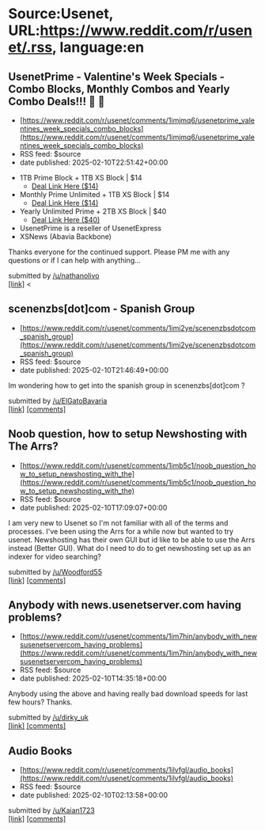 # Source:Usenet, URL:https://www.reddit.com/r/usenet/.rss, language:en

## UsenetPrime - Valentine's Week Specials - Combo Blocks, Monthly Combos and Yearly Combo Deals!!! 💜 💜
 - [https://www.reddit.com/r/usenet/comments/1imjmq6/usenetprime_valentines_week_specials_combo_blocks](https://www.reddit.com/r/usenet/comments/1imjmq6/usenetprime_valentines_week_specials_combo_blocks)
 - RSS feed: $source
 - date published: 2025-02-10T22:51:42+00:00

<!-- SC_OFF --><div class="md"><ul> <li>1TB Prime Block + 1TB XS Block | $14 <ul> <li> <a href="https://portal.usenetprime.com/cart.php?a=add&amp;bid=19">Deal Link Here ($14)</a></li> </ul></li> <li>Monthly Prime Unlimited + 1TB XS Block | $14 <ul> <li><a href="https://portal.usenetprime.com/cart.php?a=add&amp;bid=20">Deal Link Here ($14)</a></li> </ul></li> <li>Yearly Unlimited Prime + 2TB XS Block | $40 <ul> <li><a href="https://portal.usenetprime.com/cart.php?a=add&amp;bid=38">Deal Link Here ($40)</a></li> </ul></li> <li>UsenetPrime is a reseller of UsenetExpress</li> <li>XSNews (Abavia Backbone)</li> </ul> <p>Thanks everyone for the continued support. Please PM me with any questions or if I can help with anything...</p> </div><!-- SC_ON --> &#32; submitted by &#32; <a href="https://www.reddit.com/user/nathanolivo"> /u/nathanolivo </a> <br/> <span><a href="https://www.reddit.com/r/usenet/comments/1imjmq6/usenetprime_valentines_week_specials_combo_blocks/">[link]</a></span> &#32; <

## scenenzbs[dot]com - Spanish Group
 - [https://www.reddit.com/r/usenet/comments/1imi2ye/scenenzbsdotcom_spanish_group](https://www.reddit.com/r/usenet/comments/1imi2ye/scenenzbsdotcom_spanish_group)
 - RSS feed: $source
 - date published: 2025-02-10T21:46:49+00:00

<!-- SC_OFF --><div class="md"><p>Im wondering how to get into the spanish group in scenenzbs[dot]com ?</p> </div><!-- SC_ON --> &#32; submitted by &#32; <a href="https://www.reddit.com/user/ElGatoBavaria"> /u/ElGatoBavaria </a> <br/> <span><a href="https://www.reddit.com/r/usenet/comments/1imi2ye/scenenzbsdotcom_spanish_group/">[link]</a></span> &#32; <span><a href="https://www.reddit.com/r/usenet/comments/1imi2ye/scenenzbsdotcom_spanish_group/">[comments]</a></span>

## Noob question, how to setup Newshosting with The Arrs?
 - [https://www.reddit.com/r/usenet/comments/1imb5c1/noob_question_how_to_setup_newshosting_with_the](https://www.reddit.com/r/usenet/comments/1imb5c1/noob_question_how_to_setup_newshosting_with_the)
 - RSS feed: $source
 - date published: 2025-02-10T17:09:07+00:00

<!-- SC_OFF --><div class="md"><p>I am very new to Usenet so I&#39;m not familiar with all of the terms and processes. I&#39;ve been using the Arrs for a while now but wanted to try usenet. Newshosting has their own GUI but id like to be able to use the Arrs instead (Better GUI). What do I need to do to get newshosting set up as an indexer for video searching?</p> </div><!-- SC_ON --> &#32; submitted by &#32; <a href="https://www.reddit.com/user/Woodford55"> /u/Woodford55 </a> <br/> <span><a href="https://www.reddit.com/r/usenet/comments/1imb5c1/noob_question_how_to_setup_newshosting_with_the/">[link]</a></span> &#32; <span><a href="https://www.reddit.com/r/usenet/comments/1imb5c1/noob_question_how_to_setup_newshosting_with_the/">[comments]</a></span>

## Anybody with news.usenetserver.com having problems?
 - [https://www.reddit.com/r/usenet/comments/1im7hin/anybody_with_newsusenetservercom_having_problems](https://www.reddit.com/r/usenet/comments/1im7hin/anybody_with_newsusenetservercom_having_problems)
 - RSS feed: $source
 - date published: 2025-02-10T14:35:18+00:00

<!-- SC_OFF --><div class="md"><p>Anybody using the above and having really bad download speeds for last few hours? Thanks.</p> </div><!-- SC_ON --> &#32; submitted by &#32; <a href="https://www.reddit.com/user/dirky_uk"> /u/dirky_uk </a> <br/> <span><a href="https://www.reddit.com/r/usenet/comments/1im7hin/anybody_with_newsusenetservercom_having_problems/">[link]</a></span> &#32; <span><a href="https://www.reddit.com/r/usenet/comments/1im7hin/anybody_with_newsusenetservercom_having_problems/">[comments]</a></span>

## Audio Books
 - [https://www.reddit.com/r/usenet/comments/1ilvfgl/audio_books](https://www.reddit.com/r/usenet/comments/1ilvfgl/audio_books)
 - RSS feed: $source
 - date published: 2025-02-10T02:13:58+00:00

&#32; submitted by &#32; <a href="https://www.reddit.com/user/Kaian1723"> /u/Kaian1723 </a> <br/> <span><a href="https://www.reddit.com/r/usenet/comments/1ilvfgl/audio_books/">[link]</a></span> &#32; <span><a href="https://www.reddit.com/r/usenet/comments/1ilvfgl/audio_books/">[comments]</a></span>

